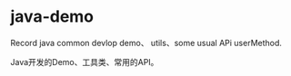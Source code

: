 # java-demo
Record java common devlop demo、 utils、some usual APi userMethod.

Java开发的Demo、工具类、常用的API。